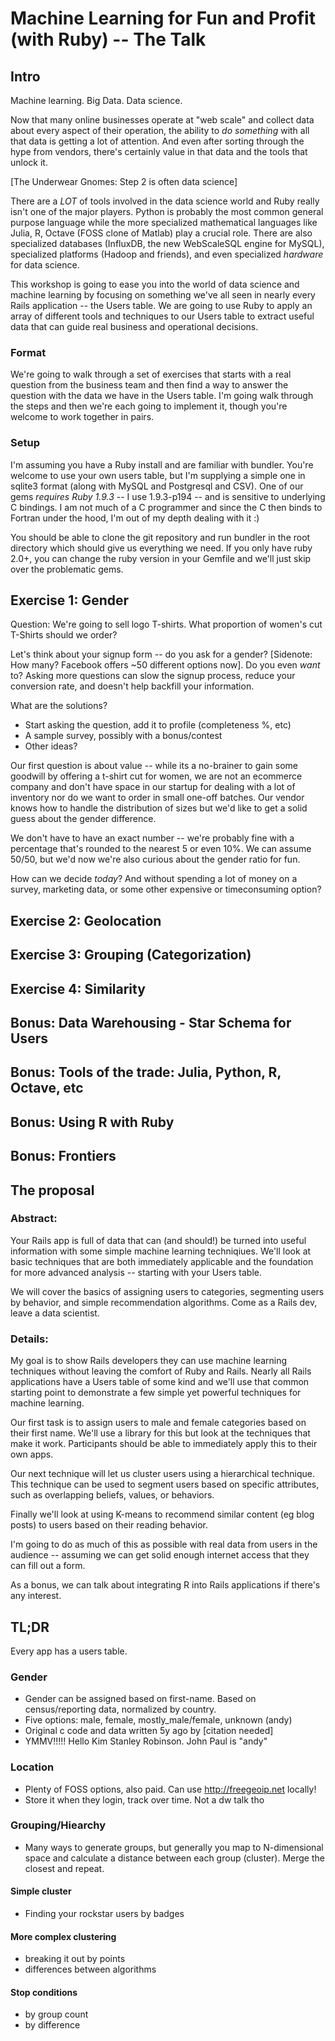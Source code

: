 # Machine Learning for Fun and Profit (with Ruby) -- The Talk

## Intro

Machine learning. Big Data. Data science.

Now that many online businesses operate at "web scale" and collect data about every aspect of their operation, the ability to *do something* with all that data is getting a lot of attention. And even after sorting through the hype from vendors, there's certainly value in that data and the tools that unlock it. 

[The Underwear Gnomes: Step 2 is often data science]

There are a *LOT* of tools involved in the data science world and Ruby really isn't one of the major players. Python is probably the most common general purpose language while the more specialized mathematical languages like Julia, R, Octave (FOSS clone of Matlab) play a crucial role. There are also specialized databases (InfluxDB, the new WebScaleSQL engine for MySQL), specialized platforms (Hadoop and friends), and even specialized _hardware_ for data science.

This workshop is going to ease you into the world of data science and machine learning by focusing on something we've all seen in nearly every Rails application -- the Users table. We are going to use Ruby to apply an array of different tools and techniques to our Users table to extract useful data that can guide real business and operational decisions.

### Format
We're going to walk through a set of exercises that starts with a real question from the business team and then find a way to answer the question with the data we have in the Users table. I'm going walk through the steps and then we're each going to implement it, though you're welcome to work together in pairs. 

### Setup

I'm assuming you have a Ruby install and are familiar with bundler. You're welcome to use your own users table, but I'm supplying a simple one in sqlite3 format (along with MySQL and Postgresql and CSV). One of our gems *requires Ruby 1.9.3* -- I use 1.9.3-p194 -- and is sensitive to underlying C bindings. I am not much of a C programmer and since the C then binds to Fortran under the hood, I'm out of my depth dealing with it :)

You should be able to clone the git repository and run bundler in the root directory which should give us everything we need. If you only have ruby 2.0+, you can change the ruby version in your Gemfile and we'll just skip over the problematic gems.

## Exercise 1: Gender

Question: We're going to sell logo T-shirts. What proportion of women's cut T-Shirts should we order?

Let's think about your signup form -- do you ask for a gender? [Sidenote: How many? Facebook offers ~50 different options now]. Do you even *want* to? Asking more questions can slow the signup process, reduce your conversion rate, and doesn't help backfill your information.

What are the solutions?

* Start asking the question, add it to profile (completeness %, etc)
* A sample survey, possibly with a bonus/contest
* Other ideas?

Our first question is about value -- while its a no-brainer to gain some goodwill by offering a t-shirt cut for women, we are not an ecommerce company and don't have space in our startup for dealing with a lot of inventory nor do we want to order in small one-off batches. Our vendor knows how to handle the distribution of sizes but we'd like to get a solid guess about the gender difference.

We don't have to have an exact number -- we're probably fine with a percentage that's rounded to the nearest 5 or even 10%. We can assume 50/50, but we'd now we're also curious about the gender ratio for fun.

How can we decide _today_? And without spending a lot of money on a survey, marketing data, or some other expensive or timeconsuming option?




## Exercise 2: Geolocation
## Exercise 3: Grouping (Categorization)
## Exercise 4: Similarity
## Bonus: Data Warehousing - Star Schema for Users
## Bonus: Tools of the trade: Julia, Python, R, Octave, etc
## Bonus: Using R with Ruby
## Bonus: Frontiers



## The proposal

### Abstract:

Your Rails app is full of data that can (and should!) be turned into useful information with some simple machine learning techniqiues. We'll look at basic techniques that are both immediately applicable and the foundation for more advanced analysis -- starting with your Users table.

We will cover the basics of assigning users to categories, segmenting users by behavior, and simple recommendation algorithms. Come as a Rails dev, leave a data scientist.

### Details:

My goal is to show Rails developers they can use machine learning techniques without leaving the comfort of Ruby and Rails. Nearly all Rails applications have a Users table of some kind and we'll use that common starting point to demonstrate a few simple yet powerful techniques for machine learning.

Our first task is to assign users to male and female categories based on their first name. We'll use a library for this but look at the techniques that make it work. Participants should be able to immediately apply this to their own apps.

Our next technique will let us cluster users using a hierarchical technique. This technique can be used to segment users based on specific attributes, such as overlapping beliefs, values, or behaviors.

Finally we'll look at using K-means to recommend similar content (eg blog posts) to users based on their reading behavior.

I'm going to do as much of this as possible with real data from users in the audience -- assuming we can get solid enough internet access that they can fill out a form.

As a bonus, we can talk about integrating R into Rails applications if there's any interest.

## TL;DR

Every app has a users table.

### Gender

* Gender can be assigned based on first-name. Based on census/reporting data, normalized by country.
* Five options: male, female, mostly_male/female, unknown (andy)
* Original c code and data written 5y ago by [citation needed]
* YMMV!!!!! Hello Kim Stanley Robinson. John Paul is "andy"

### Location

* Plenty of FOSS options, also paid. Can use http://freegeoip.net locally!
* Store it when they login, track over time. Not a dw talk tho

### Grouping/Hiearchy

* Many ways to generate groups, but generally you map to N-dimensional space and calculate a distance between each group (cluster). Merge the closest and repeat.

#### Simple cluster
* Finding your rockstar users by badges

#### More complex clustering
* breaking it out by points
* differences between algorithms

#### Stop conditions
* by group count
* by difference



